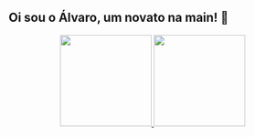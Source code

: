 ## Oi sou o Álvaro, um novato na main! 🤙

<div align="center">
  <a href="https://github.com/contrasov">
    <img height="160em" src="https://github-readme-stats.vercel.app/api?username=contrasov&show_icons=true&theme=chartreuse-dark&include_all_commits=true&count_private=true"/>
    <img height="160em" src="https://github-readme-stats.vercel.app/api/top-langs/?username=contrasov&layout=compact&langs_count=7&theme=chartreuse-dark"/>
  </a>
</div>

